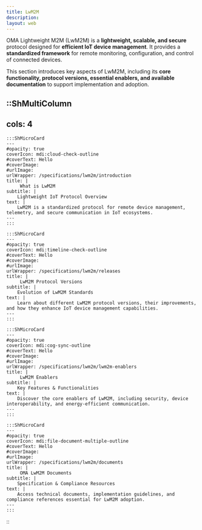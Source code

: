 ```yaml
---
title: LwM2M
description:
layout: web
---
```


OMA Lightweight M2M (LwM2M) is a **lightweight, scalable, and secure** protocol designed for **efficient IoT device management**. It provides a **standardized framework** for remote monitoring, configuration, and control of connected devices. 

This section introduces key aspects of LwM2M, including its **core functionality, protocol versions, essential enablers, and available documentation** to support implementation and adoption.

::ShMultiColumn
---
cols: 4
---

    :::ShMicroCard
    ---
    #opacity: true
    coverIcon: mdi:cloud-check-outline
    #coverText: Hello
    #coverImage: 
    #urlImage: 
    urlWrapper: /specifications/lwm2m/introduction
    title: |
         What is LwM2M
    subtitle: |
        Lightweight IoT Protocol Overview
    text: |
        LwM2M is a standardized protocol for remote device management, telemetry, and secure communication in IoT ecosystems.
    ---
    :::

    :::ShMicroCard
    ---
    #opacity: true
    coverIcon: mdi:timeline-check-outline
    #coverText: Hello
    #coverImage: 
    #urlImage: 
    urlWrapper: /specifications/lwm2m/releases
    title: |
         LwM2M Protocol Versions
    subtitle: |
        Evolution of LwM2M Standards
    text: |
        Learn about different LwM2M protocol versions, their improvements, and how they enhance IoT device management capabilities.
    ---
    :::

    :::ShMicroCard
    ---
    #opacity: true
    coverIcon: mdi:cog-sync-outline
    #coverText: Hello
    #coverImage: 
    #urlImage: 
    urlWrapper: /specifications/lwm2m/lwm2m-enablers
    title: |
         LwM2M Enablers
    subtitle: |
        Key Features & Functionalities
    text: |
        Discover the core enablers of LwM2M, including security, device interoperability, and energy-efficient communication.
    ---
    :::

    :::ShMicroCard
    ---
    #opacity: true
    coverIcon: mdi:file-document-multiple-outline
    #coverText: Hello
    #coverImage: 
    #urlImage: 
    urlWrapper: /specifications/lwm2m/documents
    title: |
         OMA LwM2M Documents
    subtitle: |
        Specification & Compliance Resources
    text: |
        Access technical documents, implementation guidelines, and compliance references essential for LwM2M adoption.
    ---
    :::

::